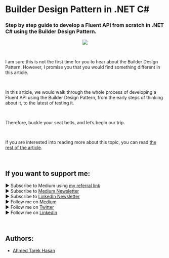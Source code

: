 <link rel="canonical" href="https://levelup.gitconnected.com/builder-design-pattern-in-net-c-bbf11c891548?sk=86d584e92a5f565c35e8a642543e9289" />

# Builder Design Pattern in .NET C#
### Step by step guide to develop a Fluent API from scratch in .NET C# using the Builder Design Pattern.

<p align="center">
  <img src="https://miro.medium.com/max/1400/1*J87HufKgAPiLRsmPxegUcA.jpeg">
</p>

<br/>

<p>
I am sure this is not the first time for you to hear about the Builder Design Pattern. However, I promise you that you would find something different in this article.
</p>

<br/>

<p>
In this article, we would walk through the whole process of developing a Fluent API using the Builder Design Pattern, from the early steps of thinking about it, to the latest of testing it.
</p>

<br/>

<p>
Therefore, buckle your seat belts, and let’s begin our trip.
</p>

<br/>

If you are interested into reading more about this topic, you can read [the rest of the article][Article]. 

<br/>

## If you want to support me:
▶ Subscribe to Medium using [my referral link][Membership]<br/>
▶ Subscribe to [Medium Newsletter][Subscribe]<br/>
▶ Subscribe to [LinkedIn Newsletter][Newsletter]<br/>
▶ Follow me on [Medium][Blog]<br/>
▶ Follow me on [Twitter][Twitter]<br/>
▶ Follow me on [LinkedIn][LinkedIn]

<br/>

## Authors:
* [Ahmed Tarek Hasan]


[Ahmed Tarek Hasan]: https://medium.com/@eng_ahmed.tarek
[Blog]: https://medium.com/@eng_ahmed.tarek
[Membership]: https://medium.com/@eng_ahmed.tarek/membership
[Subscribe]: https://medium.com/subscribe/@eng_ahmed.tarek
[Twitter]: https://twitter.com/AhmedTarekHasa1
[LinkedIn]: https://www.linkedin.com/in/atarekhasan/
[Friend Links]: https://www.linkedin.com/feed/update/urn:li:activity:6866082670108143616/
[Newsletter]: https://www.linkedin.com/newsletters/development-simply-put-6866647119655247872/
[Article]: https://levelup.gitconnected.com/builder-design-pattern-in-net-c-bbf11c891548?sk=86d584e92a5f565c35e8a642543e9289
